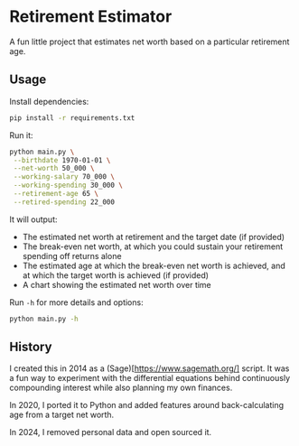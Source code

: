 # Retirement Estimator

A fun little project that estimates net worth based on a particular retirement age.

## Usage

Install dependencies:
```bash
pip install -r requirements.txt
```

Run it:
```bash
python main.py \
 --birthdate 1970-01-01 \
 --net-worth 50_000 \
 --working-salary 70_000 \
 --working-spending 30_000 \
 --retirement-age 65 \
 --retired-spending 22_000
```

It will output:
- The estimated net worth at retirement and the target date (if provided)
- The break-even net worth, at which you could sustain your retirement spending off returns alone
- The estimated age at which the break-even net worth is achieved, and at which the target worth is achieved (if provided)
- A chart showing the estimated net worth over time

Run `-h` for more details and options:
```bash
python main.py -h
```

## History

I created this in 2014 as a (Sage)[https://www.sagemath.org/] script. It was a fun way to experiment with the differential equations behind continuously compounding interest while also planning my own finances. 

In 2020, I ported it to Python and added features around back-calculating age from a target net worth.

In 2024, I removed personal data and open sourced it.